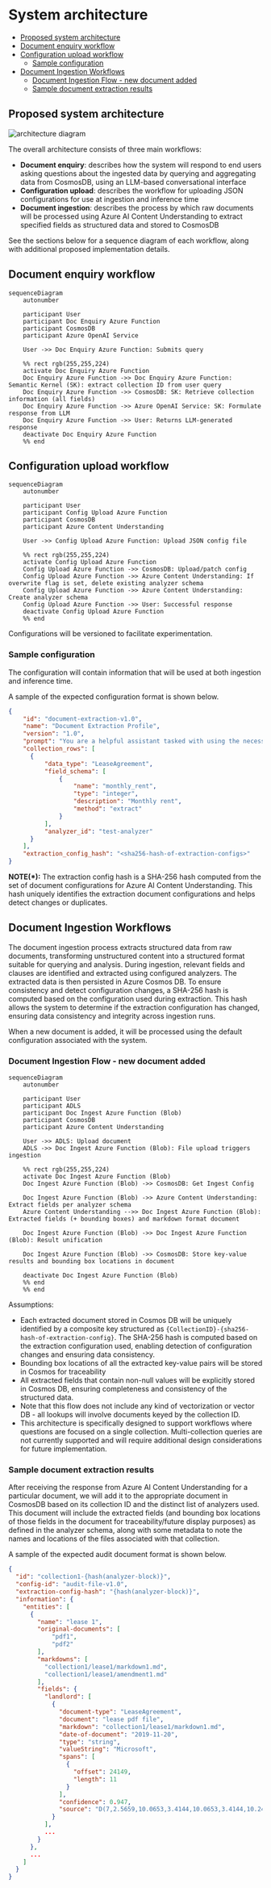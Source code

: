 # System architecture <!-- omit in toc -->

- [Proposed system architecture](#proposed-system-architecture)
- [Document enquiry workflow](#document-enquiry-workflow)
- [Configuration upload workflow](#configuration-upload-workflow)
  - [Sample configuration](#sample-configuration)
- [Document Ingestion Workflows](#document-ingestion-workflows)
  - [Document Ingestion Flow - new document added](#document-ingestion-flow---new-document-added)
  - [Sample document extraction results](#sample-document-extraction-results)

## Proposed system architecture

![architecture diagram](./images/simplified-arch.drawio.png)

The overall architecture consists of three main workflows:

- **Document enquiry**: describes how the system will respond to end users asking questions about the ingested data by querying and aggregating data from CosmosDB, using an LLM-based conversational interface
- **Configuration upload**: describes the workflow for uploading JSON configurations for use at ingestion and inference time
- **Document ingestion**: describes the process by which raw documents will be processed using Azure AI Content Understanding to extract specified fields as structured data and stored to CosmosDB

See the sections below for a sequence diagram of each workflow, along with additional proposed implementation details.

## Document enquiry workflow

```mermaid
sequenceDiagram
    autonumber

    participant User
    participant Doc Enquiry Azure Function
    participant CosmosDB
    participant Azure OpenAI Service

    User ->> Doc Enquiry Azure Function: Submits query

    %% rect rgb(255,255,224)
    activate Doc Enquiry Azure Function
    Doc Enquiry Azure Function ->> Doc Enquiry Azure Function: Semantic Kernel (SK): extract collection ID from user query 
    Doc Enquiry Azure Function ->> CosmosDB: SK: Retrieve collection information (all fields)
    Doc Enquiry Azure Function ->> Azure OpenAI Service: SK: Formulate response from LLM
    Doc Enquiry Azure Function ->> User: Returns LLM-generated response
    deactivate Doc Enquiry Azure Function
    %% end
```

## Configuration upload workflow

```mermaid
sequenceDiagram
    autonumber

    participant User
    participant Config Upload Azure Function
    participant CosmosDB
    participant Azure Content Understanding

    User ->> Config Upload Azure Function: Upload JSON config file

    %% rect rgb(255,255,224)
    activate Config Upload Azure Function
    Config Upload Azure Function ->> CosmosDB: Upload/patch config 
    Config Upload Azure Function ->> Azure Content Understanding: If overwrite flag is set, delete existing analyzer schema
    Config Upload Azure Function ->> Azure Content Understanding: Create analyzer schema
    Config Upload Azure Function ->> User: Successful response
    deactivate Config Upload Azure Function
    %% end

```

Configurations will be versioned to facilitate experimentation.

### Sample configuration

The configuration will contain information that will be used at both ingestion and inference time.

A sample of the expected configuration format is shown below.

```json
{
    "id": "document-extraction-v1.0",
    "name": "Document Extraction Profile",
    "version": "1.0",
    "prompt": "You are a helpful assistant tasked with using the necessary tools to retrieve document information based on the collection ID provided by the user.",
    "collection_rows": [
      {
          "data_type": "LeaseAgreement",
          "field_schema": [
              {
                  "name": "monthly_rent",
                  "type": "integer",
                  "description": "Monthly rent",
                  "method": "extract"
              }
          ],
          "analyzer_id": "test-analyzer"
      }
    ],
    "extraction_config_hash": "<sha256-hash-of-extraction-configs>"
}
```

**NOTE(\*):** The extraction config hash is a SHA-256 hash computed from the set of document configurations for Azure AI Content Understanding. This hash uniquely identifies the extraction document configurations and helps detect changes or duplicates.

## Document Ingestion Workflows

The document ingestion process extracts structured data from raw documents, transforming unstructured content into a structured format suitable for querying and analysis. During ingestion, relevant fields and clauses are identified and extracted using configured analyzers. The extracted data is then persisted in Azure Cosmos DB. To ensure consistency and detect configuration changes, a SHA-256 hash is computed based on the configuration used during extraction. This hash allows the system to determine if the extraction configuration has changed, ensuring data consistency and integrity across ingestion runs.

When a new document is added, it will be processed using the default configuration associated with the system.

### Document Ingestion Flow - new document added

```mermaid
sequenceDiagram
    autonumber

    participant User
    participant ADLS
    participant Doc Ingest Azure Function (Blob)
    participant CosmosDB
    participant Azure Content Understanding

    User ->> ADLS: Upload document
    ADLS ->> Doc Ingest Azure Function (Blob): File upload triggers ingestion

    %% rect rgb(255,255,224)
    activate Doc Ingest Azure Function (Blob)
    Doc Ingest Azure Function (Blob) ->> CosmosDB: Get Ingest Config

    Doc Ingest Azure Function (Blob) ->> Azure Content Understanding: Extract fields per analyzer schema
    Azure Content Understanding -->> Doc Ingest Azure Function (Blob): Extracted fields (+ bounding boxes) and markdown format document

    Doc Ingest Azure Function (Blob) ->> Doc Ingest Azure Function (Blob): Result unification

    Doc Ingest Azure Function (Blob) ->> CosmosDB: Store key-value results and bounding box locations in document

    deactivate Doc Ingest Azure Function (Blob)
    %% end
    %% end
```

Assumptions:

- Each extracted document stored in Cosmos DB will be uniquely identified by a composite key structured as `{CollectionID}-{sha256-hash-of-extraction-config}`. The SHA-256 hash is computed based on the extraction configuration used, enabling detection of configuration changes and ensuring data consistency.
- Bounding box locations of all the extracted key-value pairs will be stored in Cosmos for traceability
- All extracted fields that contain non-null values will be explicitly stored in Cosmos DB, ensuring completeness and consistency of the structured data.
- Note that this flow does not include any kind of vectorization or vector DB - all lookups will involve documents keyed by the collection ID.
- This architecture is specifically designed to support workflows where questions are focused on a single collection. Multi-collection queries are not currently supported and will require additional design considerations for future implementation.

### Sample document extraction results

After receiving the response from Azure AI Content Understanding for a particular document, we will add it to the appropriate document in CosmosDB based on its collection ID and the distinct list of analyzers used.
This document will include the extracted fields (and bounding box locations of those fields in the document for traceability/future display purposes) as defined in the analyzer schema, along with some metadata to note the names and locations of the files associated with that collection.

A sample of the expected audit document format is shown below.

```json
{
  "id": "collection1-{hash(analyzer-block)}",
  "config-id": "audit-file-v1.0",
  "extraction-config-hash": "{hash(analyzer-block)}",
  "information": {
    "entities": [
      {
        "name": "lease 1",
        "original-documents": [
            "pdf1",
            "pdf2"
        ],
        "markdowns": [
          "collection1/lease1/markdown1.md",
          "collection1/lease1/amendment1.md"
        ],
        "fields": {
          "landlord": [
            {
              "document-type": "LeaseAgreement",
              "document": "lease pdf file",
              "markdown": "collection1/lease1/markdown1.md",
              "date-of-document": "2019-11-20",
              "type": "string",
              "valueString": "Microsoft",
              "spans": [
                {
                  "offset": 24149,
                  "length": 11
                }
              ],
              "confidence": 0.947,
              "source": "D(7,2.5659,10.0653,3.4144,10.0653,3.4144,10.2412,2.5659,10.2412)"
            }
          ],
          ...
        }
      },
      ...
    ]
  }
}
```
